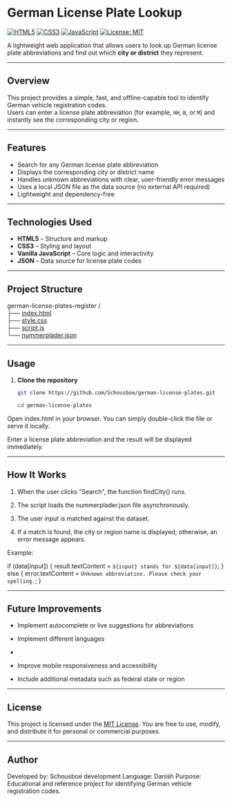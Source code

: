 # German License Plate Lookup

[![HTML5](https://img.shields.io/badge/HTML5-E34F26?style=flat&logo=html5&logoColor=white)]()
[![CSS3](https://img.shields.io/badge/CSS3-1572B6?style=flat&logo=css3&logoColor=white)]()
[![JavaScript](https://img.shields.io/badge/JavaScript-F7DF1E?style=flat&logo=javascript&logoColor=black)]()
[![License: MIT](https://img.shields.io/badge/License-MIT-green.svg)](LICENSE)

A lightweight web application that allows users to look up German license plate abbreviations and find out which **city or district** they represent.

---

## Overview

This project provides a simple, fast, and offline-capable tool to identify German vehicle registration codes.  
Users can enter a license plate abbreviation (for example, `HH`, `B`, or `M`) and instantly see the corresponding city or region.

---

## Features

- Search for any German license plate abbreviation  
- Displays the corresponding city or district name  
- Handles unknown abbreviations with clear, user-friendly error messages  
- Uses a local JSON file as the data source (no external API required)  
- Lightweight and dependency-free  

---

## Technologies Used

- **HTML5** – Structure and markup  
- **CSS3** – Styling and layout  
- **Vanilla JavaScript** – Core logic and interactivity  
- **JSON** – Data source for license plate codes  

---

## Project Structure

german-license-plates-register /<br/>
├── [index.html](index.html) <br/>
├── [style.css](style.css)  <br/>
├── [script.js](script.js)  <br/>
└── [nummerplader.json](nummerplader.json)  <br/>

---

## Usage

1. **Clone the repository**
   
   ```bash
   git clone https://github.com/Schousboe/german-license-plates.git
   
   cd german-license-plates
   
Open index.html in your browser.
You can simply double-click the file or serve it locally.

Enter a license plate abbreviation and the result will be displayed immediately.

---

## How It Works

1. When the user clicks "Search", the function findCity() runs.

2. The script loads the nummerplader.json file asynchronously.

3. The user input is matched against the dataset.

4. If a match is found, the city or region name is displayed; otherwise, an error message appears.

Example:

if (data[input]) {
  result.textContent = `${input} stands for ${data[input]}`;
} else {
  error.textContent = `Unknown abbreviation. Please check your spelling.`;
}

---

## Future Improvements

- Implement autocomplete or live suggestions for abbreviations

- Implement different languages
- 
- Improve mobile responsiveness and accessibility

- Include additional metadata such as federal state or region

---

## License

This project is licensed under the [MIT License](LICENSE).
You are free to use, modify, and distribute it for personal or commercial purposes.

---

## Author

Developed by: Schousboe development
Language: Danish
Purpose: Educational and reference project for identifying German vehicle registration codes.
